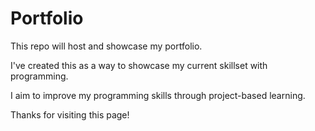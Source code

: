 # Portfolio

This repo will host and showcase my portfolio.

I've created this as a way to showcase my current skillset with programming.

I aim to improve my programming skills through project-based learning. 

Thanks for visiting this page!
